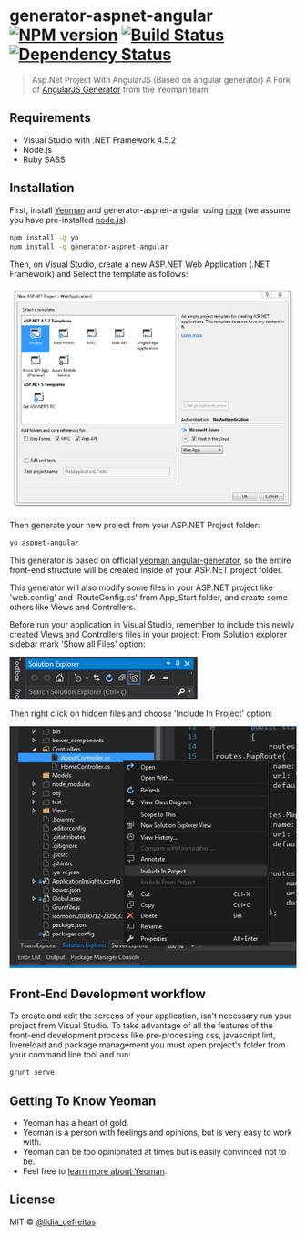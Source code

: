 # generator-aspnet-angular [![NPM version][npm-image]][npm-url] [![Build Status][travis-image]][travis-url] [![Dependency Status][daviddm-image]][daviddm-url]
> Asp.Net Project With AngularJS (Based on angular generator)
> A Fork of [AngularJS Generator](https://github.com/yeoman/generator-angular) from the Yeoman team

## Requirements
* Visual Studio with .NET Framework 4.5.2
* Node.js
* Ruby SASS

## Installation

First, install [Yeoman](http://yeoman.io) and generator-aspnet-angular using [npm](https://www.npmjs.com/) (we assume you have pre-installed [node.js](https://nodejs.org/)).

```bash
npm install -g yo
npm install -g generator-aspnet-angular
```
Then, on Visual Studio, create a new ASP.NET Web Application (.NET Framework) and
Select the template as follows:

![alt text](images/aspnet-template.png "New ASP.NET Project")

Then generate your new project from your ASP.NET Project folder:

```bash
yo aspnet-angular
```
This generator is based on official [yeoman angular-generator](https://github.com/yeoman/generator-angular), so the entire front-end structure will be created 
inside of your ASP.NET project folder.

This generator will also modify some files in your ASP.NET project like 'web.config' and 'RouteConfig.cs' from App_Start folder, 
and create some others like Views and Controllers.

Before run your application in Visual Studio, remember to include this newly created Views and Controllers files in your project: 
From Solution explorer sidebar mark 'Show all Files' option:

![alt text](images/show-all-files-option.png "Show all Files") 

Then right click on hidden files and choose 'Include In Project' option:

![alt text](images/include-in-project-option.png "Include In Project")

## Front-End Development workflow
To create and edit the screens of your application, isn't necessary run your project from Visual Studio.
To take advantage of all the features of the front-end development process like pre-processing css, javascript lint, livereload and package management 
you must open project's folder from your command line tool and run:
 ```bash
 grunt serve
 ``` 
 
## Getting To Know Yeoman

 * Yeoman has a heart of gold.
 * Yeoman is a person with feelings and opinions, but is very easy to work with.
 * Yeoman can be too opinionated at times but is easily convinced not to be.
 * Feel free to [learn more about Yeoman](http://yeoman.io/).

## License

MIT © [@lidia_defreitas](/license)


[npm-image]: https://badge.fury.io/js/generator-aspnet-angular.svg
[npm-url]: https://npmjs.org/package/generator-aspnet-angular
[travis-image]: https://travis-ci.org/lidia-freitas/generator-aspnet-angular.svg?branch=master
[travis-url]: https://travis-ci.org/lidia-freitas/generator-aspnet-angular
[daviddm-image]: https://david-dm.org/lidia-freitas/generator-aspnet-angular.svg?theme=shields.io
[daviddm-url]: https://david-dm.org/lidia-freitas/generator-aspnet-angular
